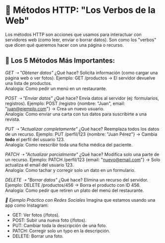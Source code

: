 # 📌 Métodos HTTP: "Los Verbos de la Web"
Los métodos HTTP son acciones que usamos para interactuar con servidores web (como leer, enviar o borrar datos). Son como los "verbos" que dicen qué queremos hacer con una página o recurso.

## 🔹 Los 5 Métodos Más Importantes:

*GET ➝ "Obtener datos"*
¿Qué hace? Solicita información (como cargar una página web o ver fotos).
Ejemplo:
GET /productos → El servidor devuelve una lista de productos.  
Analogía: Como pedir un menú en un restaurante.

*POST ➝ "Enviar datos"*
¿Qué hace? Envía datos al servidor (ej: formularios, registros).
Ejemplo:
POST /registro {nombre: "Juan", email: "juan@ejemplo.com"} → Crea un nuevo usuario.  
Analogía: Como enviar una carta con tus datos para suscribirte a una revista.

*PUT ➝ "Actualizar completamente"*
¿Qué hace? Reemplaza todos los datos de un recurso.
Ejemplo:
PUT /perfil/123 {nombre: "Juan Pérez"} → Cambia **todo** el perfil del usuario 123.  
Analogía: Como reescribir toda una ficha médica del paciente.

*PATCH ➝ "Actualizar parcialmente"*
¿Qué hace? Modifica solo una parte de un recurso.
Ejemplo:
PATCH /perfil/123 {email: "nuevo@email.com"} → Solo actualiza el email del usuario 123.  
Analogía: Como tachar y corregir solo un dato en un formulario.

*DELETE ➝ "Borrar datos"*
¿Qué hace? Elimina un recurso del servidor.
Ejemplo:
DELETE /productos/456 → Borra el producto con ID 456.  
Analogía: Como pedir que retiren un plato del menú del restaurante.

*📝 Ejemplo Práctico con Redes Sociales*
Imagina que estamos usando una app como Instagram:
* GET: Ver fotos (/fotos).
* POST: Subir una nueva foto (/fotos).
* PUT: Cambiar toda la descripción de una foto.
* PATCH: Corregir solo un typo en la descripción.
* DELETE: Borrar una foto.
